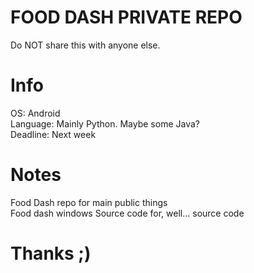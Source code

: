 # FOOD DASH PRIVATE REPO
Do NOT share this with anyone else.
<br />
# Info
OS: Android
<br />
Language: Mainly Python. Maybe some Java?
<br />
Deadline: Next week
<br />
# Notes
Food Dash repo for main public things
<br />
Food dash windows Source code for, well... source code
# Thanks ;)